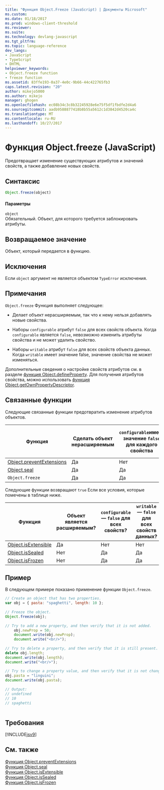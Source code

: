 ```yaml
---
title: "Функция Object.Freeze (JavaScript) | Документы Microsoft"
ms.custom: 
ms.date: 01/18/2017
ms.prod: windows-client-threshold
ms.reviewer: 
ms.suite: 
ms.technology: devlang-javascript
ms.tgt_pltfrm: 
ms.topic: language-reference
dev_langs:
- JavaScript
- TypeScript
- DHTML
helpviewer_keywords:
- Object.freeze function
- freeze function
ms.assetid: 83ffe193-0a37-4e0c-9b66-44c422765fb3
caps.latest.revision: "20"
author: mikejo5000
ms.author: mikejo
manager: ghogen
ms.openlocfilehash: ec08b34c3c8b32245928e6e75f5df1fbdfe2d4a6
ms.sourcegitcommit: aadb9588877418b8b55a5612c1d3842d4520ca4c
ms.translationtype: MT
ms.contentlocale: ru-RU
ms.lasthandoff: 10/27/2017
---
```

# <a name="objectfreeze-function-javascript"></a>Функция Object.freeze (JavaScript)
Предотвращает изменение существующих атрибутов и значений свойств, а также добавление новых свойств.  
  
## <a name="syntax"></a>Синтаксис  
  
```JavaScript  
Object.freeze(object)  
```  
  
#### <a name="parameters"></a>Параметры  
 `object`  
 Обязательный. Объект, для которого требуется заблокировать атрибуты.  
  
## <a name="return-value"></a>Возвращаемое значение  
 Объект, который передается в функцию.  
  
## <a name="exceptions"></a>Исключения  
 Если `object` аргумент не является объектом `TypeError` исключения.  
  
## <a name="remarks"></a>Примечания  
 `Object.freeze` Функция выполняет следующее:  
  
-   Делает объект нерасширяемым, так что к нему нельзя добавлять новые свойства.  
  
-   Наборы `configurable` атрибут `false` для всех свойств объекта. Когда `configurable` является `false`, невозможно изменить атрибуты свойства и не может удалить свойство.  
  
-   Наборы `writable` атрибут `false` для всех свойств объекта данных. Когда `writable` имеет значение false, значение свойства не может изменяться.  
  
 Дополнительные сведения о настройке свойств атрибутов см. в разделе [функция Object.defineProperty](../../javascript/reference/object-defineproperty-function-javascript.md). Для получения атрибутов свойства, можно использовать [функция Object.getOwnPropertyDescriptor](../../javascript/reference/object-getownpropertydescriptor-function-javascript.md).  
  
## <a name="related-functions"></a>Связанные функции  
 Следующие связанные функции предотвратить изменение атрибутов объектов.  
  
|Функция|Сделать объект нерасширяемым|`configurable`имеет значение `false` для каждого свойства|`writable`имеет значение `false` для каждого свойства|  
|--------------|------------------------------------|--------------------------------------------------------|----------------------------------------------------|  
|[Object.preventExtensions](../../javascript/reference/object-preventextensions-function-javascript.md)|Да|Нет|Нет|  
|[Object.seal](../../javascript/reference/object-seal-function-javascript.md)|Да|Да|Нет|  
|`Object.freeze`|Да|Да|Да|  
  
 Следующие функции возвращают `true` Если все условия, которые помечены в таблице ниже.  
  
|Функция|Объект является расширяемым?|`configurable`— `false` для всех свойств?|`writable`— `false` для всех свойств данных?|  
|--------------|---------------------------|---------------------------------------------------|----------------------------------------------------|  
|[Object.isExtensible](../../javascript/reference/object-isextensible-function-javascript.md)|Да|Нет|Нет|  
|[Object.isSealed](../../javascript/reference/object-issealed-function-javascript.md)|Нет|Да|Да|  
|[Object.isFrozen](../../javascript/reference/object-isfrozen-function-javascript.md)|Нет|Да|Да|  
  
## <a name="example"></a>Пример  
 В следующем примере показано применение функции `Object.freeze`.  
  
```JavaScript  
// Create an object that has two properties.  
var obj = { pasta: "spaghetti", length: 10 };  
  
// Freeze the object.  
Object.freeze(obj);  
  
// Try to add a new property, and then verify that it is not added.   
    obj.newProp = 50;  
    document.write(obj.newProp);  
    document.write("<br/>");  
  
// Try to delete a property, and then verify that it is still present.   
delete obj.length;  
document.write(obj.length);  
document.write("<br/>");  
  
// Try to change a property value, and then verify that it is not changed.   
obj.pasta = "linguini";  
document.write(obj.pasta);  
  
// Output:  
// undefined  
// 10  
// spaghetti  
  
```  
  
## <a name="requirements"></a>Требования  
 [!INCLUDE[jsv9](../../javascript/includes/jsv9-md.md)]  
  
## <a name="see-also"></a>См. также  
 [Функция Object.preventExtensions](../../javascript/reference/object-preventextensions-function-javascript.md)   
 [Функция Object.seal](../../javascript/reference/object-seal-function-javascript.md)   
 [Функция Object.isExtensible](../../javascript/reference/object-isextensible-function-javascript.md)   
 [Функция Object.isSealed](../../javascript/reference/object-issealed-function-javascript.md)   
 [Функция Object.isFrozen](../../javascript/reference/object-isfrozen-function-javascript.md)